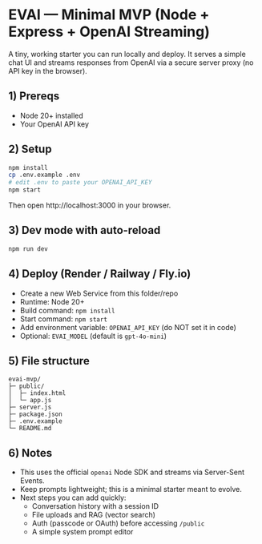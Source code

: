 # EVAI — Minimal MVP (Node + Express + OpenAI Streaming)

A tiny, working starter you can run locally and deploy. It serves a simple chat UI and streams responses from OpenAI via a secure server proxy (no API key in the browser).

## 1) Prereqs
- Node 20+ installed
- Your OpenAI API key

## 2) Setup
```bash
npm install
cp .env.example .env
# edit .env to paste your OPENAI_API_KEY
npm start
```

Then open http://localhost:3000 in your browser.

## 3) Dev mode with auto-reload
```bash
npm run dev
```

## 4) Deploy (Render / Railway / Fly.io)
- Create a new Web Service from this folder/repo
- Runtime: Node 20+
- Build command: `npm install`
- Start command: `npm start`
- Add environment variable: `OPENAI_API_KEY` (do NOT set it in code)
- Optional: `EVAI_MODEL` (default is `gpt-4o-mini`)

## 5) File structure
```
evai-mvp/
├─ public/
│  ├─ index.html
│  └─ app.js
├─ server.js
├─ package.json
├─ .env.example
└─ README.md
```

## 6) Notes
- This uses the official `openai` Node SDK and streams via Server-Sent Events.
- Keep prompts lightweight; this is a minimal starter meant to evolve.
- Next steps you can add quickly:
  - Conversation history with a session ID
  - File uploads and RAG (vector search)
  - Auth (passcode or OAuth) before accessing `/public`
  - A simple system prompt editor
